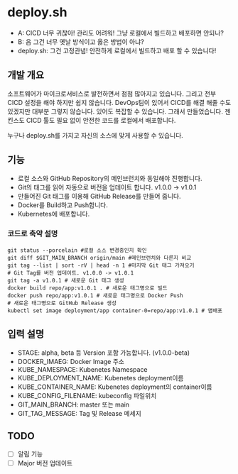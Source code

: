 # deploy.sh
- A: CICD 너무 귀찮아! 관리도 어려워! 그냥 로컬에서 빌드하고 배포하면 안되나?
- B: 음 그건 너무 옛날 방식이고 옳은 방법이 아냐?
- deploy.sh: 그건 고정관념! 안전하게 로컬에서 빌드하고 배포 할 수 있습니다!

## 개발 개요
소프트웨어가 마이크로서비스로 발전하면서 점점 많아지고 있습니다. 그리고 전부 CICD 설정을 해야 하지만 쉽지 않습니다. DevOps팀이 있어서 CICD를 해결 해줄 수도 있겠지만 대부분 그렇지 않습니다. 있어도 복잡할 수 있습니다. 그래서 만들었습니다. 젠킨스도 CICD 툴도 필요 없이 안전한 코드를 로컬에서 배포합니다.

누구나 deploy.sh를 가지고 자신의 소스에 맞게 사용할 수 있습니다.

## 기능
- 로컬 소스와 GitHub Repository의 메인브런치와 동일해야  진행합니다.
- Git의 태그를 읽어 자동으로 버전을 업데이트 합니다. v1.0.0 -> v1.0.1
- 만들어진 Git 태그를 이용해 GitHub Release를 만들어 줍니다.
- Docker를 Build하고 Push합니다.
- Kubernetes에 배포합니다.

### 코드로 축약 설명
```
git status --porcelain #로컬 소스 변경중인지 확인
git diff $GIT_MAIN_BRANCH origin/main #메인브런치와 다른지 비교
git tag --list | sort -rV | head -n 1 #마지막 Git 태그 가져오기
# Git Tag를 버전 업데이트. v1.0.0 -> v1.0.1
git tag -a v1.0.1 # 새로운 Git 태그 생성
docker build repo/app:v1.0.1 . # 새로운 태그명으로 빌드
docker push repo/app:v1.0.1 # 새로운 태그명으로 Docker Push
# 새로운 태그명으로 GitHub Release 생성
kubectl set image deployment/app container-0=repo/app:v1.0.1 # 앱배포
```

## 입력 설명
- STAGE: alpha, beta 등 Version 포함 가능합니다. (v1.0.0-beta)
- DOCKER_IMAEG: Docker Image 주소
- KUBE_NAMESPACE: Kubenetes Namespace
- KUBE_DEPLOYMENT_NAME: Kubenetes deployment이름
- KUBE_CONTAINER_NAME: Kubenetes deployment의 container이름
- KUBE_CONFIG_FILENAME: kubeconfig 파일위치
- GIT_MAIN_BRANCH: master 또는 main
- GIT_TAG_MESSAGE: Tag 및 Release 메세지

## TODO
- [ ] 알림 기능
- [ ] Major 버전 업데이트 